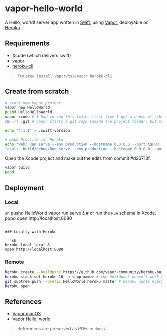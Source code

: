 # vapor-hello-world

A Hello, world! server app written in [Swift](), using [Vapor](), deployable on [Heroku]().

## Requirements

- Xcode (which delivers swift)
- [vapor]()
- [heroku-cli]()

> Try `brew install vapor/tap/vapor heroku-cli`

## Create from scratch

```sh
# start new Vapor project
vapor new HelloWorld
pushd HelloHelloWorld
vapor xcode # I had to run this twice, first time I got a bunch of LibreSSL errors about not being able to connect to GitHub to download the dependencies
rm -rf .git # vapor starts a git repo inside the project folder, but this project is inside a repo already!

echo "4.1.1" > .swift-version

# make Procfile for Heroku
echo "web: Run serve --env production --hostname 0.0.0.0 --port \$PORT
local: .build/debug/Run serve --env production --hostname 0.0.0.0 --port 8080" > Procfile
```

Open the Xcode project and make out the edits from commit #d26713f.

```sh
vapor build
popd
```

## Deployment

### Local

```sh```
pushd HelloWorld
vapor run serve & # or run the `Run` scheme in Xcode.
popd
open http://localhost:8080
```

### Locally with Heroku

```sh
heroku local local &
open http://localhost:8080
```

### Remote

```sh
heroku create --buildpack https://github.com/vapor-community/heroku-buildpack.git # vapor/vapor is supposed to be the stable release but currently doesn't work
heroku stack:set heroku-16 -a <app-name> # the buildpack doesn't work on the current default stack heroku-18, so we must downgrade
git subtree push --prefix HelloWorld heroku master # heroku wants everything to be in the root directory, but I don't wanna
heroku open
```

## References

- [Vapor macOS](https://docs.vapor.codes/3.0/install/macos/)
- [Vapor Hello, world](https://docs.vapor.codes/3.0/getting-started/hello-world/)

> References are preserved as PDFs in `docs/`.